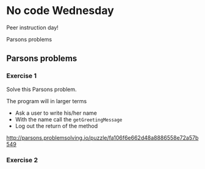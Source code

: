 # No code Wednesday

Peer instruction day!

Parsons problems



## Parsons problems



### Exercise 1

Solve this Parsons problem.

The program will in larger terms

- Ask a user to write his/her name
- With the name call the `getGreetingMessage`
- Log out the return of the method

http://parsons.problemsolving.io/puzzle/fa106f6e662d48a8886558e72a57b549

<!--

```
public static void main(String[] args) {
    Scanner scanner = new Scanner(System.in);
    System.out.println("Please write your name here to get a greeting");
    String fullname = scanner.nextLine();
    String greeting = getGreetingMessage(fullname);
    System.out.println(greeting);
}

public static String getGreetingMessage(String fullname) {
    String greeting = "Hello " + fullname + " Welcome to our Hotel";

    return greeting;
}
```

 -->

### Exercise 2
